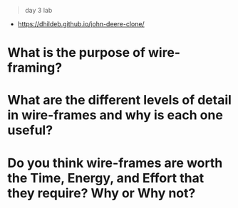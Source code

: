 > day 3 lab
- https://dhildeb.github.io/john-deere-clone/

# What is the purpose of wire-framing?

# What are the different levels of detail in wire-frames and why is each one useful?

# Do you think wire-frames are worth the Time, Energy, and Effort that they require? Why or Why not?
